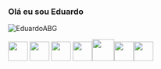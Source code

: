 <h3>Olá eu sou Eduardo</h3>


<!--
**EduardoABG/EduardoABG** is a ✨ _special_ ✨ repository because its `README.md` (this file) appears on your GitHub profile.!-->


<p align="left"> <img src="https://komarev.com/ghpvc/?username=EduardoABG&label=Total%20de%20visualizações&color=0e75b6&style=flat" alt="EduardoABG" /></p> 


<p align="left"><img src="https://cdn.jsdelivr.net/gh/devicons/devicon/icons/javascript/javascript-original.svg" width="40px" height="40px" />
            <img src="https://cdn.jsdelivr.net/gh/devicons/devicon/icons/typescript/typescript-original.svg" width="40px" height="40px"/>
            <img src="https://cdn.jsdelivr.net/gh/devicons/devicon/icons/nodejs/nodejs-original-wordmark.svg" width="40px" height="40px" />
            <img src="https://cdn.jsdelivr.net/gh/devicons/devicon/icons/sequelize/sequelize-original.svg" width="40px" height="40px />
            <img src="https://cdn.jsdelivr.net/gh/devicons/devicon/icons/mysql/mysql-original-wordmark.svg"  width="40px" height="40px/>
          <img src="https://cdn.jsdelivr.net/gh/devicons/devicon/icons/c/c-original.svg" width="40px" height="40px"/><img src="https://cdn.jsdelivr.net/gh/devicons/devicon/icons/python/python-original.svg" width="45px" height="45px" /><img src="https://cdn.jsdelivr.net/gh/devicons/devicon/icons/html5/html5-original.svg" width="40px" height="40px"/><img src="https://cdn.jsdelivr.net/gh/devicons/devicon/icons/css3/css3-original.svg" width="40px" height="40px"/></p>

